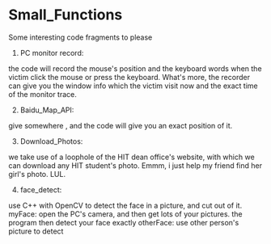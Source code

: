 # Small_Functions
Some interesting code fragments to please

1. PC monitor record: 
  
  the code will record  the mouse's position and the keyboard words when the victim click the mouse or press the keyboard. What's more, the recorder can give you the window info which the victim visit now and the exact time of the monitor trace.

2. Baidu_Map_API:
 
  give somewhere ,  and the code will give you an exact position of it.
  
3. Download_Photos:
  
  we take use of a loophole of the HIT dean office's website, with which we can download any HIT student's photo. Emmm, i just help my friend find her girl's photo. LUL.


4. face_detect:

  use C++ with OpenCV to detect the face in a picture, and cut out of it.
  myFace: open the PC's camera, and then get lots of your pictures. the program then detect your face exactly
  otherFace: use other person's picture to detect
